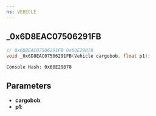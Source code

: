 ```yaml
---
ns: VEHICLE
---
```

## _0x6D8EAC07506291FB

```c
// 0x6D8EAC07506291FB 0x60E29B78
void _0x6D8EAC07506291FB(Vehicle cargobob, float p1);
```

```
Console Hash: 0x60E29B78  
```

## Parameters
* **cargobob**: 
* **p1**: 

